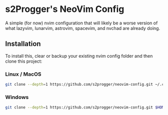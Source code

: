 # s2Progger's NeoVim Config

A simple (for now) nvim configuration that will likely be a worse version of what lazyvim, lunarvim, astrovim, spacevim, and nvchad are already doing.

## Installation

To install this, clear or backup your existing nvim config folder and then clone this project:

### Linux / MacOS

```sh
git clone --depth=1 https://github.com/s2progger/neovim-config.git ~/.config/nvim
```

### Windows
```sh
git clone --depth=1 https://github.com/s2progger/neovim-config.git $HOME\AppData\Local\nvim
```
